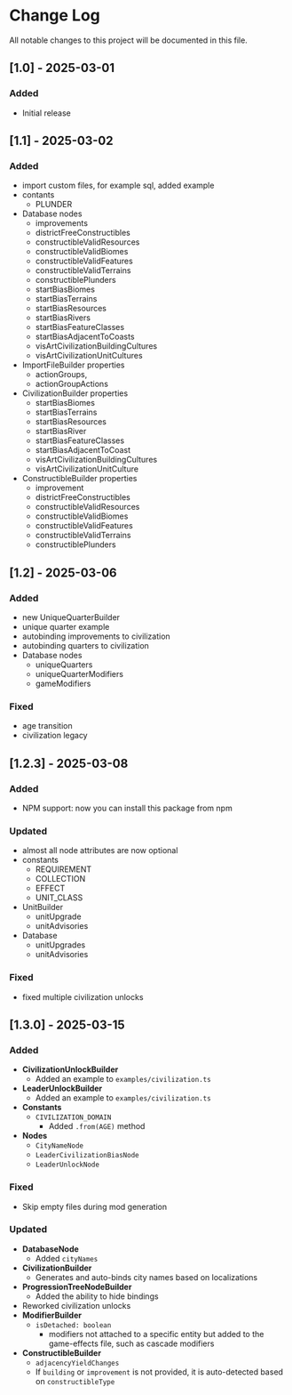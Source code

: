 # Change Log
All notable changes to this project will be documented in this file.

## [1.0] - 2025-03-01

### Added

- Initial release

## [1.1] - 2025-03-02

### Added

- import custom files, for example sql, added example
- contants
  - PLUNDER
- Database nodes
  - improvements
  - districtFreeConstructibles
  - constructibleValidResources
  - constructibleValidBiomes
  - constructibleValidFeatures
  - constructibleValidTerrains
  - constructiblePlunders
  - startBiasBiomes
  - startBiasTerrains
  - startBiasResources
  - startBiasRivers
  - startBiasFeatureClasses
  - startBiasAdjacentToCoasts
  - visArtCivilizationBuildingCultures
  - visArtCivilizationUnitCultures
- ImportFileBuilder properties
  - actionGroups,
  - actionGroupActions
- CivilizationBuilder properties
  - startBiasBiomes
  - startBiasTerrains
  - startBiasResources
  - startBiasRiver
  - startBiasFeatureClasses
  - startBiasAdjacentToCoast
  - visArtCivilizationBuildingCultures
  - visArtCivilizationUnitCulture
- ConstructibleBuilder properties
  - improvement
  - districtFreeConstructibles
  - constructibleValidResources
  - constructibleValidBiomes
  - constructibleValidFeatures
  - constructibleValidTerrains
  - constructiblePlunders



## [1.2] - 2025-03-06

### Added

- new UniqueQuarterBuilder
- unique quarter example
- autobinding improvements to civilization
- autobinding quarters to civilization
- Database nodes
  - uniqueQuarters
  - uniqueQuarterModifiers
  - gameModifiers

### Fixed

- age transition
- civilization legacy



## [1.2.3] - 2025-03-08

### Added

- NPM support: now you can install this package from npm

### Updated
- almost all node attributes are now optional
- constants
  - REQUIREMENT
  - COLLECTION
  - EFFECT
  - UNIT_CLASS
- UnitBuilder
  - unitUpgrade
  - unitAdvisories
- Database
  - unitUpgrades
  - unitAdvisories

### Fixed

- fixed multiple civilization unlocks


## [1.3.0] - 2025-03-15

### Added
- **CivilizationUnlockBuilder**
    - Added an example to `examples/civilization.ts`
- **LeaderUnlockBuilder**
    - Added an example to `examples/civilization.ts`
- **Constants**
    - `CIVILIZATION_DOMAIN`
        - Added `.from(AGE)` method
- **Nodes**
    - `CityNameNode`
    - `LeaderCivilizationBiasNode`
    - `LeaderUnlockNode`

### Fixed
- Skip empty files during mod generation

### Updated
- **DatabaseNode**
    - Added `cityNames`
- **CivilizationBuilder**
    - Generates and auto-binds city names based on localizations
- **ProgressionTreeNodeBuilder**
    - Added the ability to hide bindings
- Reworked civilization unlocks
- **ModifierBuilder**
  - `isDetached: boolean`
    - modifiers not attached to a specific entity but added to the game-effects file, such as cascade modifiers
- **ConstructibleBuilder**
    - `adjacencyYieldChanges`
    - If `building` or `improvement` is not provided, it is auto-detected based on `constructibleType`



